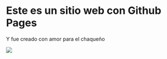 <h1>Este es un sitio web con Github Pages</h1>
<p>Y fue creado con amor para el chaqueño</p>
<p><img src="https://i.imgur.com/PfA0M2o.gif" /></p>
